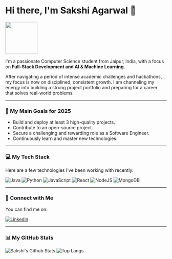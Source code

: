 # Hi there, I'm Sakshi Agarwal 👋

<img src="https://media.giphy.com/media/M9gbBd9nbDrOTu1Mqx/giphy.gif" width="100">

I'm a passionate Computer Science student from Jaipur, India, with a focus on **Full-Stack Development and AI & Machine Learning**. 

After navigating a period of intense academic challenges and hackathons, my focus is now on disciplined, consistent growth. I am channeling my energy into building a strong project portfolio and preparing for a career that solves real-world problems.

---

### 🎯 My Main Goals for 2025

* Build and deploy at least 3 high-quality projects.
* Contribute to an open-source project.
* Secure a challenging and rewarding role as a Software Engineer.
* Continuously learn and master new technologies.

---

### 💻 My Tech Stack

Here are a few technologies I've been working with recently:

![Java](https://img.shields.io/badge/java-%23ED8B00.svg?style=for-the-badge&logo=openjdk&logoColor=white)
![Python](https://img.shields.io/badge/python-3670A0?style=for-the-badge&logo=python&logoColor=ffdd54)
![JavaScript](https://img.shields.io/badge/javascript-%23323330.svg?style=for-the-badge&logo=javascript&logoColor=%23F7DF1E)
![React](https://img.shields.io/badge/react-%2320232a.svg?style=for-the-badge&logo=react&logoColor=%2361DAFB)
![NodeJS](https://img.shields.io/badge/node.js-6DA55F?style=for-the-badge&logo=node.js&logoColor=white)
![MongoDB](https://img.shields.io/badge/MongoDB-%234ea94b.svg?style=for-the-badge&logo=mongodb&logoColor=white)

---

### 🤝 Connect with Me

You can find me on:

[![Linkedin](https://img.shields.io/badge/linkedin-%230077B5.svg?style=for-the-badge&logo=linkedin&logoColor=white)](https://www.linkedin.com/in/sakshi-agarwal-447b56293/)

---

### 📊 My GitHub Stats

![Sakshi's Github Stats](https://github-readme-stats.vercel.app/api?username=Sakshi-Ag111&show_icons=true&theme=radical)
![Top Langs](https://github-readme-stats.vercel.app/api/top-langs/?username=Sakshi-Ag111&layout=compact&theme=radical)
